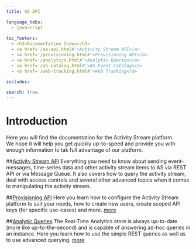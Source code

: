```yaml
---
title: AS API

language_tabs:
  - javascript
  
toc_footers:
  - <h3>Documentation Index</h3>
  - <a href='/as-api.html#'>Activity Stream API</a>
  - <a href='/provisioning.html#'>Provisioning API</a>
  - <a href='/analytics.html#'>Analytic Queries</a>
  - <a href='/as-catalog.html#'>AS Event Catalog</a>
  - <a href='/web-tracking.html#'>Web Tracking</a>

includes:

search: true
---
```


# Introduction
Here you will find the documentation for the Activity Stream platform.</br>
We hope it will help you get quickly up-to-speed and provide you with enough information to tak full advantage of our platform.

##[Activity Stream API](/as-api.html)
Everything you need to know about sending event-messages, time-series data and other activity stream items to AS via REST API or via Message Queue. It also covers how to query the activity stream, deal with access controls and several other advanced topics when it comes to manipulating the activity stream.

##[Provisioning API](/provisioning.html)
Here you learn how to configure the Activity Stream platform to suit your needs, how to create new users, create scoped API keys (for specific use-cases) and more. [more](/provisioning.html)

<!--
##Graph Queries (SQL)
The Historical store, containing all the activity stream data in it's event-entity graph, can be queried using a SQL like language which has been enhanced to facilitate graph traversals and other graph specific goodies. [more](/graph.html) (pending)
-->

##[Analytic Queries](/analytics.html)
The Real-Time Analytics store is always up-to-date (more like up-to-the-second) and is capable of answering ad-hoc queries in an instance. Here you learn how to use the simple REST queries as well as to use advanced querying. [more](/analytics.html)

<!--
##The AS Event-Type Catalog*
Activity Stream is building a catalog of predefined actions. When these actions are used the Observation Engine automatically kicks in and starts producing Observations without any further configuration and tailored dashboards as well as domain specific reports become available.  [more](/as-library.html)

\***Please Note:** It may depend on your subscription what observations, dashboards and reports become available to you.

##Recipes
Here we collect all the tips, tricks and recipes for known/common scenarios. This section is maintained in collaboration with our users. [more](/recipes.html) (Pending)

##Details & references
More detailed reading material available for those interested in nuts and bolts. The common denominator here is that this is material that we did nat want to have clutter our API documentation but we hope some may find interesting or at least helpful. [more](/details.html)
-->

<!--
  - <a href='/graph.html#'>SQL Graph Queries</a>
  - <a href='/as-catalog.html#'>The AS Event-Type Catalog</a>
  - <a href='/recipes.html#'>Recipes</a>
  - <a href='/details.html#'>Details & references</a>
-->
